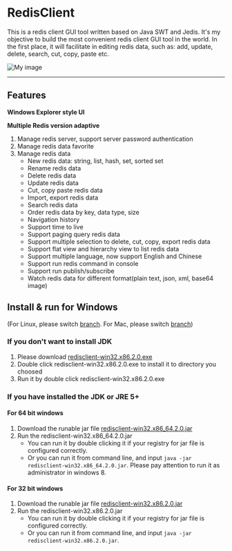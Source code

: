 # RedisClient


This is a redis client GUI tool written based on Java SWT and Jedis. It's my objective to build the most convenient redis client GUI tool in the world. In the first place, it will facilitate in editing redis data, such as: add, update, delete, search, cut, copy, paste etc.

![My image](https://github.com/caoxinyu/RedisClient/raw/windows/src/main/resources/screen.png)

--------

## Features

**Windows Explorer style UI**

**Multiple Redis version adaptive**

 1. Manage redis server, support server password authentication
 2. Manage redis data favorite
 3. Manage redis data
 	* New redis data: string, list, hash, set, sorted set
 	* Rename redis data 
 	* Delete redis data
 	* Update redis data
 	* Cut, copy paste redis data
 	* Import, export redis data
 	* Search redis data
 	* Order redis data by key, data type, size
 	* Navigation history
 	* Support time to live
 	* Support paging query redis data
 	* Support multiple selection to delete, cut, copy, export redis data
 	* Support flat view and hierarchy view to list redis data
 	* Support multiple language, now support English and Chinese
 	* Support run redis command in console
 	* Support run publish/subscribe
 	* Watch redis data for different format(plain text, json, xml, base64 image)


## Install & run for Windows
(For Linux, please switch [branch](https://github.com/caoxinyu/RedisClient/tree/linux). For Mac, please switch [branch](https://github.com/caoxinyu/RedisClient/tree/OSX))
### If you don't want to install JDK

1. Please download [redisclient-win32.x86.2.0.exe](https://raw.githubusercontent.com/caoxinyu/RedisClient/windows/release/redisclient-win32.x86.2.0.exe)
2. Double click redisclient-win32.x86.2.0.exe to install it to directory you choosed
3. Run it by double click redisclient-win32.x86.2.0.exe


### If you have installed the JDK or JRE 5+ 

#### For 64 bit windows
 1. Download the runable jar file [redisclient-win32.x86_64.2.0.jar](https://github.com/caoxinyu/RedisClient/blob/windows/release/redisclient-win32.x86_64.2.0.jar?raw=true)
 2. Run the redisclient-win32.x86_64.2.0.jar
 	* You can run it by double clicking it if your registry for jar file is configured correctly.
 	* Or you can run it from command line, and input `java -jar redisclient-win32.x86_64.2.0.jar`. Please pay attention to run it as administrator in windows 8.
 	
#### For 32 bit windows
 1. Download the runable jar file [redisclient-win32.x86.2.0.jar](https://github.com/caoxinyu/RedisClient/blob/windows/release/redisclient-win32.x86.2.0.jar?raw=true)
 2. Run the redisclient-win32.x86.2.0.jar
 	* You can run it by double clicking it if your registry for jar file is configured correctly.
 	* Or you can run it from command line, and input `java -jar redisclient-win32.x86.2.0.jar`. 
 
